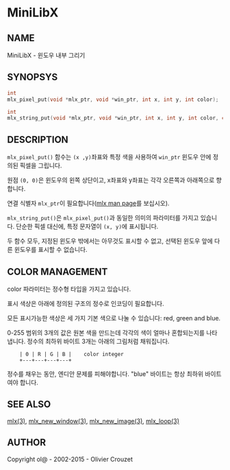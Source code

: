 # MiniLibX

## NAME
MiniLibX - 윈도우 내부 그리기

## SYNOPSYS
```c
int
mlx_pixel_put(void *mlx_ptr, void *win_ptr, int x, int y, int color);

int
mlx_string_put(void *mlx_ptr, void *win_ptr, int x, int y, int color, char *string);
```

## DESCRIPTION
`mlx_pixel_put()` 함수는 `(x ,y)`좌표와 특정 색을 사용하여 `win_ptr` 윈도우 안에 정의된 픽셀을 그립니다.

원점 `(0, 0)`은 윈도우의 왼쪽 상단이고, x좌표와 y좌표는 각각 오른쪽과 아래쪽으로 향합니다.

연결 식별자 `mlx_ptr`이 필요합니다([mlx man page](https://github.com/psj3205/MiniLibX_man_kor/blob/main/mlx.md)를 보십시오).

`mlx_string_put()`은 `mlx_pixel_put()`과 동일한 의미의 파라미터를 가지고 있습니다. 단순한 픽셀 대신에, 특정 문자열이 `(x, y)`에 표시됩니다.

두 함수 모두, 지정된 윈도우 밖에서는 아무것도 표시할 수 없고, 선택된 윈도우 앞에 다른 윈도우를 표시할 수 없습니다.

## COLOR MANAGEMENT
color 파라미터는 정수형 타입을 가지고 있습니다.

표시 색상은 아래에 정의된 구조의 정수로 인코딩이 필요합니다.

모든 표시가능한 색상은 세 가지 기본 색으로 나눌 수 있습니다: red, green and blue.

0-255 범위의 3개의 값은 원본 색을 만드는데 각각의 색이 얼마나 혼합되는지를 나타냅니다. 정수의 최하위 바이트 3개는 아래의 그림처럼 채워집니다.

```
	| 0 | R | G | B |    color integer
	+---+---+---+---+
```

정수를 채우는 동안, 엔디안 문제를 피해야합니다. "blue" 바이트는 항상 최하위 바이트여야 합니다.


## SEE ALSO
[mlx(3)](https://github.com/psj3205/MiniLibX_man_kor/blob/main/mlx.md), [mlx_new_window(3)](https://github.com/psj3205/MiniLibX_man_kor/blob/main/mlx_new_window.md), [mlx_new_image(3)](https://github.com/psj3205/MiniLibX_man_kor/blob/main/mlx_new_image.md), [mlx_loop(3)](https://github.com/psj3205/MiniLibX_man_kor/blob/main/mlx_loop.md)

## AUTHOR
Copyright ol@ - 2002-2015 - Olivier Crouzet
